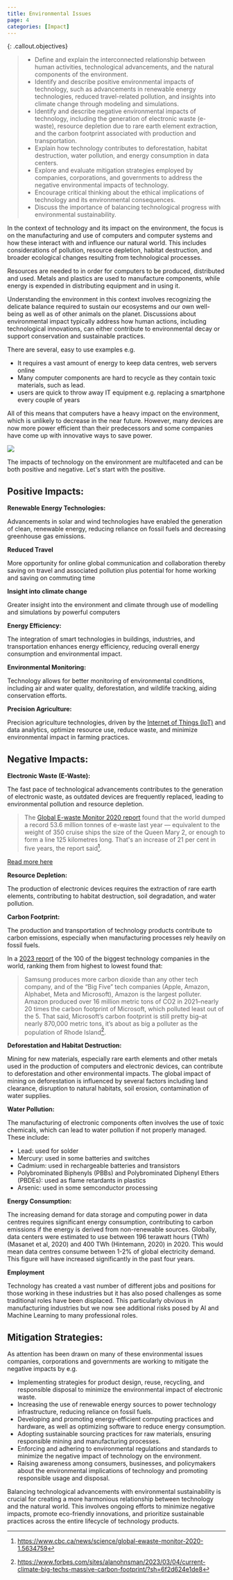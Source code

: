 ```yaml
---
title: Environmental Issues
page: 4
categories: [Impact]
---
```


{: .callout.objectives}
>- Define and explain the interconnected relationship between human activities, technological advancements, and the natural components of the environment.
>- Identify and describe positive environmental impacts of technology, such as advancements in renewable energy technologies, reduced travel-related pollution, and insights into climate change through modeling and simulations.
>- Identify and describe negative environmental impacts of technology, including the generation of electronic waste (e-waste), resource depletion due to rare earth element extraction, and the carbon footprint associated with production and transportation.
>- Explain how technology contributes to deforestation, habitat destruction, water pollution, and energy consumption in data centers.
>- Explore and evaluate mitigation strategies employed by companies, corporations, and governments to address the negative environmental impacts of technology.
>- Encourage critical thinking about the ethical implications of technology and its environmental consequences.
>- Discuss the importance of balancing technological progress with environmental sustainability.

In the context of technology and its impact on the environment, the focus is on the manufacturing and use of computers and computer systems and how these interact with and influence our natural world. This includes considerations of pollution, resource depletion, habitat destruction, and broader ecological changes resulting from technological processes.

Resources are needed to in order for computers to be produced, distributed and used. Metals and plastics are used to manufacture components, while energy is expended in distributing equipment and in using it.

Understanding the environment in this context involves recognizing the delicate balance required to sustain our ecosystems and our own well-being as well as of other animals on the planet. Discussions about environmental impact typically address how human actions, including technological innovations, can either contribute to environmental decay or support conservation and sustainable practices.

There are several, easy to use examples e.g.

- It requires a vast amount of energy to keep data centres, web servers online
- Many computer components are hard to recycle as they contain toxic materials, such as lead. 
- users are quick to throw away IT equipment e.g. replacing a smartphone every couple of years

All of this means that computers have a heavy impact on the environment, which is unlikely to decrease in the near future. However, many devices are now more power efficient than their predecessors and some companies have come up with innovative ways to save power.

![](/assets/img/environment.png)

The impacts of technology on the environment are multifaceted and can be both positive and negative. Let's start with the positive.

## Positive Impacts:

**Renewable Energy Technologies:**

Advancements in solar and wind technologies have enabled the generation of clean, renewable energy, reducing reliance on fossil fuels and decreasing greenhouse gas emissions.

**Reduced Travel**

More opportunity for online global communication and collaboration thereby saving on travel and associated pollution plus potential for home working and saving on commuting time

**Insight into climate change**

Greater insight into the environment and climate through use of modelling and simulations by powerful computers

**Energy Efficiency:**

The integration of smart technologies in buildings, industries, and transportation enhances energy efficiency, reducing overall energy consumption and environmental impact.

**Environmental Monitoring:**

Technology allows for better monitoring of environmental conditions, including air and water quality, deforestation, and wildlife tracking, aiding conservation efforts.

**Precision Agriculture:**

Precision agriculture technologies, driven by the [Internet of Things (IoT)](https://en.wikipedia.org/wiki/Internet_of_things) and data analytics, optimize resource use, reduce waste, and minimize environmental impact in farming practices.

## Negative Impacts:

**Electronic Waste (E-Waste):**

The fast pace of technological advancements contributes to the generation of electronic waste, as outdated devices are frequently replaced, leading to environmental pollution and resource depletion.

> The [Global E-waste Monitor 2020 report](http://www.globalewaste.org/) found that the world dumped a record 53.6 million tonnes of e-waste last year — equivalent to the weight of 350 cruise ships the size of the Queen Mary 2, or enough to form a line 125 kilometres long. That's an increase of 21 per cent in five years, the report said[^1].

[^1]: https://www.cbc.ca/news/science/global-ewaste-monitor-2020-1.5634759

[Read more here](https://www.dw.com/en/the-invisible-waste-behind-our-laptops-and-smartphones/a-55947860)

**Resource Depletion:** 

The production of electronic devices requires the extraction of rare earth elements, contributing to habitat destruction, soil degradation, and water pollution.

**Carbon Footprint:**

The production and transportation of technology products contribute to carbon emissions, especially when manufacturing processes rely heavily on fossil fuels.

In a [2023 report](https://www.electronicshub.org/the-carbon-emissions-of-big-tech/) of the 100 of the biggest technology companies in the world, ranking them from highest to lowest found that:

> Samsung produces more carbon dioxide than any other tech company, and of the “Big Five” tech companies (Apple, Amazon, Alphabet, Meta and Microsoft), Amazon is the largest polluter. Amazon produced over 16 million metric tons of CO2 in 2021–nearly 20 times the carbon footprint of Microsoft, which polluted least out of the 5. That said, Microsoft’s carbon footprint is still pretty big–at nearly 870,000 metric tons, it’s about as big a polluter as the population of Rhode Island[^2].


[^2]: https://www.forbes.com/sites/alanohnsman/2023/03/04/current-climate-big-techs-massive-carbon-footprint/?sh=6f2d624e1de8

**Deforestation and Habitat Destruction:**

Mining for new materials, especially rare earth elements and other metals used in the production of computers and electronic devices, can contribute to deforestation and other environmental impacts. The global impact of mining on deforestation is influenced by several factors including land clearance, disruption to natural habitats, soil erosion, contamination of water supplies.

**Water Pollution:**

The manufacturing of electronic components often involves the use of toxic chemicals, which can lead to water pollution if not properly managed.  These include:

- Lead: used for solder
- Mercury: used in some batteries and switches
- Cadmium: used in rechargeable batteries and transistors
- Polybrominated Biphenyls (PBBs) and Polybrominated Diphenyl Ethers (PBDEs): used as flame retardants in plastics
- Arsenic: used in some semconductor processing

**Energy Consumption:**

The increasing demand for data storage and computing power in data centres requires significant energy consumption, contributing to carbon emissions if the energy is derived from non-renewable sources.  Globally, data centers were estimated to use between 196 terawatt hours (TWh) (Masanet et al, 2020) and 400 TWh (Hintemann, 2020) in 2020. This would mean data centres consume between 1-2% of global electricity demand. This figure will have increased significantly in the past four years.

**Employment**

Technology has created a vast number of different jobs and positions for those working in these industries but it has also posed challenges as some traditional roles have been displaced.  This particularly obvious in manufacturing industries but we now see additional risks posed by AI and Machine Learning to many professional roles.


## Mitigation Strategies:

As attention has been drawn on many of these environmental issues companies, corporations and governments are working to mitigate the negative impacts by e.g.

- Implementing strategies for product design, reuse, recycling, and responsible disposal to minimize the environmental impact of electronic waste.
- Increasing the use of renewable energy sources to power technology infrastructure, reducing reliance on fossil fuels.
- Developing and promoting energy-efficient computing practices and hardware, as well as optimizing software to reduce energy consumption.
- Adopting sustainable sourcing practices for raw materials, ensuring responsible mining and manufacturing processes.
- Enforcing and adhering to environmental regulations and standards to minimize the negative impact of technology on the environment.
- Raising awareness among consumers, businesses, and policymakers about the environmental implications of technology and promoting responsible usage and disposal.

Balancing technological advancements with environmental sustainability is crucial for creating a more harmonious relationship between technology and the natural world. This involves ongoing efforts to minimize negative impacts, promote eco-friendly innovations, and prioritize sustainable practices across the entire lifecycle of technology products.

